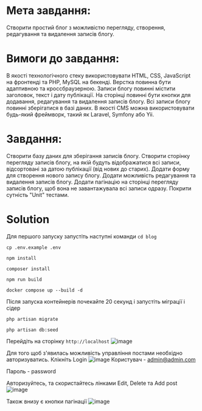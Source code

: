 # Мета завдання:
Створити простий блог з можливістю перегляду, створення, редагування та видалення записів блогу.

# Вимоги до завдання:

В якості технологічного стеку використовувати HTML, CSS, JavaScript на фронтенді та PHP, MySQL на бекенді.
Верстка повинна бути адаптивною та кроссбраузерною.
Записи блогу повинні містити заголовок, текст і дату публікації.
На сторінці повинні бути кнопки для додавання, редагування та видалення записів блогу.
Всі записи блогу повинні зберігатися в базі даних.
В якості CMS можна використовувати будь-який фреймворк, такий як Laravel, Symfony або Yii.

# Завдання:

Створити базу даних для зберігання записів блогу.
Створити сторінку перегляду записів блогу, на якій будуть відображатися всі записи, відсортовані за датою публікації (від нових до старих).
Додати форму для створення нового запису блогу.
Додати можливість редагування та видалення записів блогу.
Додати пагінацію на сторінці перегляду записів блогу, щоб вона не завантажувала всі записи одразу.
Покрити сутність "Unit" тестами.

# Solution
Для першого запуску запустіть наступні команди
`cd blog` 

`cp .env.example .env`

`npm install`

`composer install` 

`npm run build`

`docker compose up --build -d`

Після запуска контейнерів почекайте 20 секунд і запустіть міграції і сідер

`php artisan migrate`

`php artisan db:seed`

Перейдіть на сторінку `http://localhost`
![image](https://github.com/bachinsky1/olga-popova/assets/24652722/103df425-28f3-466e-bb68-8eb4fe6206e1)

Для того щоб з'явилась можливість управління постами необхідно авторизуватись. Клікніть Login
![image](https://github.com/bachinsky1/olga-popova/assets/24652722/edb021d9-5b53-4d8e-9b97-c6df9495a8f1)
Користувач - admin@admin.com

Пароль - password

Авторизуйтесь, та скористайтесь лінками Edit, Delete та Add post
![image](https://github.com/bachinsky1/olga-popova/assets/24652722/c38b61bc-8caa-45c6-a2d8-c1ebfd73b9d6)

Також внизу є кнопки пагінації
![image](https://github.com/bachinsky1/olga-popova/assets/24652722/bf2bed43-aacd-43c7-8fad-9639939569d1)




